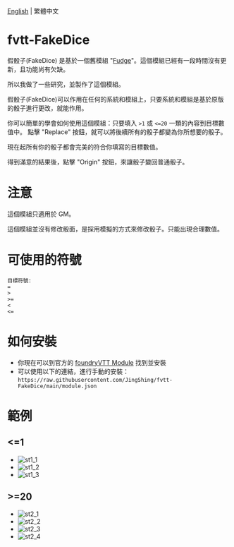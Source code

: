 [English](README.md) | 繁體中文
# fvtt-FakeDice
假骰子(FakeDice) 是基於一個舊模組 "[Fudge](https://github.com/troygoode/fvtt-fudge)"。這個模組已經有一段時間沒有更新，且功能尚有欠缺。

所以我做了一些研究，並製作了這個模組。

假骰子(FakeDice)可以作用在任何的系統和模組上，只要系統和模組是基於原版的骰子進行更改，就能作用。

你可以簡單的學會如何使用這個模組：只要填入 ```>1``` 或 ```<=20``` 一類的內容到目標數值中。 點擊 "Replace" 按鈕，就可以將後續所有的骰子都變為你所想要的骰子。

現在起所有你的骰子都會完美的符合你填寫的目標數值。

得到滿意的結果後，點擊 "Origin" 按鈕，來讓骰子變回普通骰子。

# 注意
這個模組只適用於 GM。

這個模組並沒有修改骰面，是採用模擬的方式來修改骰子。只能出現合理數值。

# 可使用的符號
```
目標符號:
=
>
>=
<
<=
```

# 如何安裝
* 你現在可以到官方的 [foundryVTT Module](https://foundryvtt.com/packages/fakedice) 找到並安裝
* 可以使用以下的連結，進行手動的安裝：
```https://raw.githubusercontent.com/JingShing/fvtt-FakeDice/main/module.json```

# 範例
## <=1
* ![st1_1](image/st1_1.png)
* ![st1_2](image/st1_2.png)
* ![st1_3](image/st1_3.png)
## >=20
* ![st2_1](image/gt20_1.png)
* ![st2_2](image/gt20_2.png)
* ![st2_3](image/gt20_3.png)
* ![st2_4](image/gt20_4.png)
